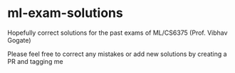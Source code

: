# ml-exam-solutions
Hopefully correct solutions for the past exams of ML/CS6375 (Prof. Vibhav Gogate)

Please feel free to correct any mistakes or add new solutions by creating a PR and tagging me
